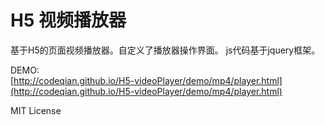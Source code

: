 H5 视频播放器
==
基于H5的页面视频播放器。自定义了播放器操作界面。
js代码基于jquery框架。

DEMO:<br>
[http://codeqian.github.io/H5-videoPlayer/demo/mp4/player.html](http://codeqian.github.io/H5-videoPlayer/demo/mp4/player.html)

MIT License
